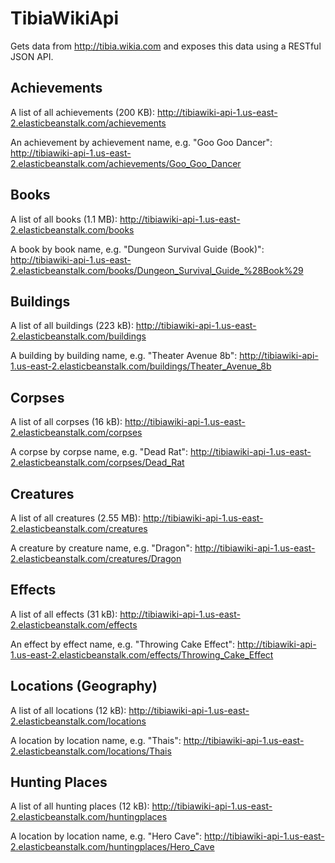 # TibiaWikiApi

Gets data from http://tibia.wikia.com and exposes this data using a RESTful JSON API.

## Achievements

A list of all achievements (200 KB):
http://tibiawiki-api-1.us-east-2.elasticbeanstalk.com/achievements

An achievement by achievement name, e.g. "Goo Goo Dancer":
http://tibiawiki-api-1.us-east-2.elasticbeanstalk.com/achievements/Goo_Goo_Dancer

## Books

A list of all books (1.1 MB):
http://tibiawiki-api-1.us-east-2.elasticbeanstalk.com/books

A book by book name, e.g. "Dungeon Survival Guide (Book)":
http://tibiawiki-api-1.us-east-2.elasticbeanstalk.com/books/Dungeon_Survival_Guide_%28Book%29

## Buildings

A list of all buildings (223 kB):
http://tibiawiki-api-1.us-east-2.elasticbeanstalk.com/buildings

A building by building name, e.g. "Theater Avenue 8b":
http://tibiawiki-api-1.us-east-2.elasticbeanstalk.com/buildings/Theater_Avenue_8b

## Corpses

A list of all corpses (16 kB):
http://tibiawiki-api-1.us-east-2.elasticbeanstalk.com/corpses

A corpse by corpse name, e.g. "Dead Rat":
http://tibiawiki-api-1.us-east-2.elasticbeanstalk.com/corpses/Dead_Rat

## Creatures

A list of all creatures (2.55 MB):
http://tibiawiki-api-1.us-east-2.elasticbeanstalk.com/creatures

A creature by creature name, e.g. "Dragon":
http://tibiawiki-api-1.us-east-2.elasticbeanstalk.com/creatures/Dragon

## Effects

A list of all effects (31 kB):
http://tibiawiki-api-1.us-east-2.elasticbeanstalk.com/effects

An effect by effect name, e.g. "Throwing Cake Effect":
http://tibiawiki-api-1.us-east-2.elasticbeanstalk.com/effects/Throwing_Cake_Effect

## Locations (Geography)

A list of all locations (12 kB):
http://tibiawiki-api-1.us-east-2.elasticbeanstalk.com/locations

A location by location name, e.g. "Thais":
http://tibiawiki-api-1.us-east-2.elasticbeanstalk.com/locations/Thais

## Hunting Places

A list of all hunting places (12 kB):
http://tibiawiki-api-1.us-east-2.elasticbeanstalk.com/huntingplaces

A location by location name, e.g. "Hero Cave":
http://tibiawiki-api-1.us-east-2.elasticbeanstalk.com/huntingplaces/Hero_Cave